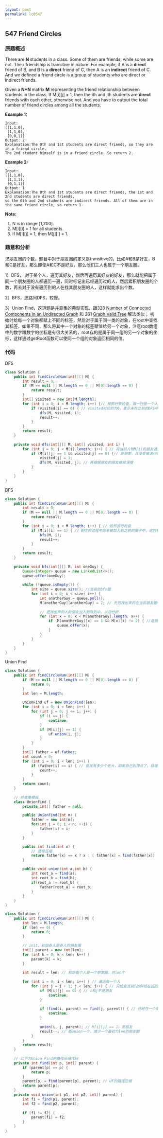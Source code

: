 ```yaml
---
layout: post
permalink: lc0547
---
```


## 547 Friend Circles

### 原题概述

There are **N** students in a class. Some of them are friends, while some are not. Their friendship is transitive in nature. For example, if A is a **direct** friend of B, and B is a **direct** friend of C, then A is an **indirect** friend of C. And we defined a friend circle is a group of students who are direct or indirect friends.

Given a **N\*N** matrix **M** representing the friend relationship between students in the class. If M\[i\]\[j\] = 1, then the ith and jth students are **direct** friends with each other, otherwise not. And you have to output the total number of friend circles among all the students.

**Example 1:**  


```text
Input: 
[[1,1,0],
 [1,1,0],
 [0,0,1]]
Output: 2
Explanation:The 0th and 1st students are direct friends, so they are in a friend circle. 
The 2nd student himself is in a friend circle. So return 2.
```

**Example 2:**  


```text
Input: 
[[1,1,0],
 [1,1,1],
 [0,1,1]]
Output: 1
Explanation:The 0th and 1st students are direct friends, the 1st and 2nd students are direct friends, 
so the 0th and 2nd students are indirect friends. All of them are in the same friend circle, so return 1.
```

**Note:**  


1. N is in range \[1,200\].
2. M\[i\]\[i\] = 1 for all students.
3. If M\[i\]\[j\] = 1, then M\[j\]\[i\] = 1.

### 题意和分析

求朋友圈的个数，题目中对于朋友圈的定义是transitive的，比如A和B是好友，B和C是好友，那么即使A和C不是好友，那么他们三人也属于一个朋友圈。

1）DFS， 对于某个人，遍历其好友，然后再遍历其好友的好友，那么就能把属于同一个朋友圈的人都遍历一遍，同时标记出已经遍历过的人，然后累积朋友圈的个数，再去对于没有遍历到的人在找其朋友圈的人，这样就能求出个数。

2）BFS，思路同DFS，较慢。

3）Union Find，这道题是并查集的典型实现，跟323  [Number of Connected Components in an Undirected Graph](https://leetcode.com/problems/number-of-connected-components-in-an-undirected-graph) 和 261  [Graph Valid Tree](https://leetcode.com/problems/graph-valid-tree) 解法类似； 初始时给每一个对象都赋上不同的标签，然后对于属于同一类的对象，在root中查找其标签，如果不同，那么将其中一个对象的标签赋值给另一个对象，注意root数组中的数字跟数字的坐标是有很大关系的，root存的是属于同一组的另一个对象的坐标，这样通过getRoot函数可以使同一个组的对象返回相同的值。

### 代码

DFS

```java
class Solution {
    public int findCircleNum(int[][] M) {
        int result = 0;
        if (M == null || M.length == 0 || M[0].length == 0) {
            return result;
        }
        int[] visited = new int[M.length];
        for (int i = 0; i < M.length; i++) {// 按照行来检查，每一行是一个人
            if (visited[i] == 0) { // visited对应的为0，表示未在之前的DFS中未被访问到，自己形成一个新圈子
                dfs(M, visited, i);
                result++;
            }
        }
        return result;
    }
    
    private void dfs(int[][] M, int[] visited, int i) {
        for (int j = 0; j < M[i].length; j++) { // 将当前人物M[i]的朋友通过dfs找出来，并标记
            if (M[i][j] == 1 && visited[j] == 0) {// 是朋友，且没有被访问过
                visited[j] = 1;
                dfs(M, visited, j); // 再根据朋友的朋友继续深搜
            }
        }
    }
}
```

BFS

```java
class Solution {
    public int findCircleNum(int[][] M) {
        int result = 0;
        if (M == null || M.length == 0 || M[0].length == 0) {
            return result;
        }
        for (int i = 0; i < M.length; i++) { // 依然按行检查
            if (M[i][i] == 1) { // BFS的过程中尚未被加入到之前的圈子中，这时候”自成一圈“
                bfs(M, i);
                result++;
            }
        }
        return result;
    }
    
    private void bfs(int[][] M, int oneGuy) {
        Queue<Integer> queue = new LinkedList<>();
        queue.offer(oneGuy);
        
        while (!queue.isEmpty()) {
            int size = queue.size(); //当前的bfs圈
            for (int i = 0; i < size; i++) {
                int anotherGuy = queue.poll();
                M[anotherGuy][anotherGuy] = 2; // 先把找出来的在当前朋友圈中的人标记一下
                
                // 把找出来的人的朋友加入到队列中，以后分析
                for (int x = 0; x < M[anotherGuy].length; x++) {
                    if (M[anotherGuy][x] == 1 && M[x][x] != 2) { //是朋友，并且没有被标记过
                        queue.offer(x);
                    }
                }
            }
        }
    }
}
```

Union Find

```java
class Solution {
    public int findCircleNum(int[][] M) {
        if (M == null || M.length == 0 || M[0].length == 0) {
            return 0;
        }
        int len = M.length;
        
        UnionFind uf = new UnionFind(len);
        for (int i = 0; i < len; i++) {
            for (int j = 0; j <= i; j++) {
                if (i == j) {
                    continue;
                }
                if (M[i][j] == 1) {
                    uf.union(i, j);
                }
            }
        }
        int[] father = uf.father;
        int count = 0;
        for (int i = 0; i < len; i++) {
            if (father[i] == i) { // 查找有多少个老大，如果自己到顶点了，自增1
                count++;
            }
        }
        return count;
    }
    
    // 并查集模板
    class UnionFind {
        private int[] father = null;

        public UnionFind(int n) {
            father = new int[n];
            for(int i = 0; i < n; ++i) {
                father[i] = i;
            }
        }

        public int find(int x) {
            // 路径压缩
            return father[x] == x ? x : ( father[x] = find(father[x]) );
        }

        public void union(int a,int b) {
            int root_a = find(a);
            int root_b = find(b);
            if(root_a != root_b) {
                father[root_a] = root_b;
            }
        }
    }
}
```

```java
class Solution {
    public int findCircleNum(int[][] M) {
        int len = M.length;
        if (len == 0) {
            return 0;
        }
        
        // init，初始各人是各人的朋友圈
        int[] parent = new int[len];
        for (int k = 0; k < len; k++) {
            parent[k] = k;
        }
        
        int result = len; // 初始每个人是一个朋友圈，共len个
        
        for (int i = 0; i < len; i++) { // 遍历每一个人
            for (int j = i + 1; j < len; j++) { // 只检查当前i的斜线右边的横排
                if (M[i][j] == 0) { // i和j不是朋友
                    continue;
                }
                
                if (find(i, parent) == find(j, parent)) { // 已经在一个朋友圈
                    continue;
                }
                
                union(i, j, parent); // M[i][j] == 1，是朋友
                result--; // 能union一个，减少一个最初为len的朋友圈
            }
        }
        return result;
    }
    
    // 以下为Union Find的路径压缩代码
    private int find(int p, int[] parent) {
        if (parent[p] == p) {
            return p;
        }
        parent[p] = find(parent[p], parent); // UF的路径压缩
        return parent[p];
    }
    private void union(int p1, int p2, int[] parent) {
        int f1 = find(p1, parent);
        int f2 = find(p2, parent);
        
        if (f1 != f2) {
            parent[f1] = f2;
        }
    }
}
```

